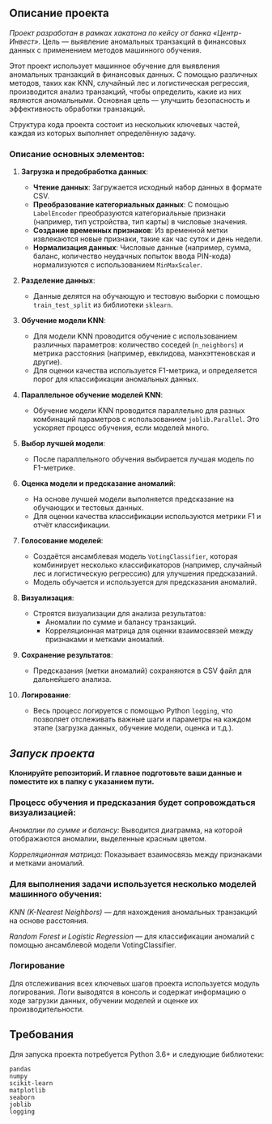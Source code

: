 ## **Описание проекта**

*Проект разработан в рамках хакатона по кейсу от банка «Центр-Инвест»*. Цель — выявление аномальных транзакций в финансовых данных с применением методов машинного обучения.

Этот проект использует машинное обучение для выявления аномальных транзакций в финансовых данных. С помощью различных методов, таких как KNN, случайный лес и логистическая регрессия, производится анализ транзакций, чтобы определить, какие из них являются аномальными. Основная цель — улучшить безопасность и эффективность обработки транзакций.

Структура кода проекта состоит из нескольких ключевых частей, каждая из которых выполняет определённую задачу. 
### **Описание основных элементов:**

1. **Загрузка и предобработка данных**:
   - **Чтение данных**: Загружается исходный набор данных в формате CSV.
   - **Преобразование категориальных данных**: С помощью `LabelEncoder` преобразуются категориальные признаки (например, тип устройства, тип карты) в числовые значения.
   - **Создание временных признаков**: Из временной метки извлекаются новые признаки, такие как час суток и день недели.
   - **Нормализация данных**: Числовые данные (например, сумма, баланс, количество неудачных попыток ввода PIN-кода) нормализуются с использованием `MinMaxScaler`.

2. **Разделение данных**:
   - Данные делятся на обучающую и тестовую выборки с помощью `train_test_split` из библиотеки `sklearn`.

3. **Обучение модели KNN**:
   - Для модели KNN проводится обучение с использованием различных параметров: количество соседей (`n_neighbors`) и метрика расстояния (например, евклидова, манхэттеновская и другие).
   - Для оценки качества используется F1-метрика, и определяется порог для классификации аномальных данных.

4. **Параллельное обучение моделей KNN**:
   - Обучение модели KNN проводится параллельно для разных комбинаций параметров с использованием `joblib.Parallel`. Это ускоряет процесс обучения, если моделей много.

5. **Выбор лучшей модели**:
   - После параллельного обучения выбирается лучшая модель по F1-метрике.

6. **Оценка модели и предсказание аномалий**:
   - На основе лучшей модели выполняется предсказание на обучающих и тестовых данных.
   - Для оценки качества классификации используются метрики F1 и отчёт классификации.

7. **Голосование моделей**:
   - Создаётся ансамблевая модель `VotingClassifier`, которая комбинирует несколько классификаторов (например, случайный лес и логистическую регрессию) для улучшения предсказаний.
   - Модель обучается и используется для предсказания аномалий.

8. **Визуализация**:
   - Строятся визуализации для анализа результатов:
     - Аномалии по сумме и балансу транзакций.
     - Корреляционная матрица для оценки взаимосвязей между признаками и метками аномалий.

9. **Сохранение результатов**:
   - Предсказания (метки аномалий) сохраняются в CSV файл для дальнейшего анализа.

10. **Логирование**:
    - Весь процесс логируется с помощью Python `logging`, что позволяет отслеживать важные шаги и параметры на каждом этапе (загрузка данных, обучение модели, оценка и т.д.).


## _Запуск проекта_

**Клонируйте репозиторий. И главное подготовьте ваши данные и поместите их в папку с указанием пути.**

### **Процесс обучения и предсказания будет сопровождаться визуализацией:**

_Аномалии по сумме и балансу:_ Выводится диаграмма, на которой отображаются аномалии, выделенные красным цветом.

_Корреляционная матрица:_ Показывает взаимосвязь между признаками и метками аномалий.


### **Для выполнения задачи используется несколько моделей машинного обучения:**

_KNN (K-Nearest Neighbors)_ — для нахождения аномальных транзакций на основе расстояния.

_Random Forest и Logistic Regression_ — для классификации аномалий с помощью ансамблевой модели VotingClassifier.

### **Логирование**

Для отслеживания всех ключевых шагов проекта используется модуль логирования. Логи выводятся в консоль и содержат информацию о ходе загрузки данных, обучении моделей и оценке их производительности.

 ## **Требования**

Для запуска проекта потребуется Python 3.6+ и следующие библиотеки:

    pandas
    numpy
    scikit-learn
    matplotlib
    seaborn
    joblib
    logging
    
